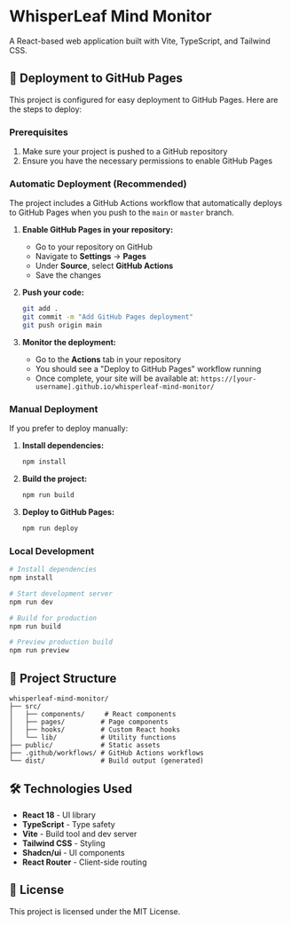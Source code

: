 # WhisperLeaf Mind Monitor

A React-based web application built with Vite, TypeScript, and Tailwind CSS.

## 🚀 Deployment to GitHub Pages

This project is configured for easy deployment to GitHub Pages. Here are the steps to deploy:

### Prerequisites

1. Make sure your project is pushed to a GitHub repository
2. Ensure you have the necessary permissions to enable GitHub Pages

### Automatic Deployment (Recommended)

The project includes a GitHub Actions workflow that automatically deploys to GitHub Pages when you push to the `main` or `master` branch.

1. **Enable GitHub Pages in your repository:**
   - Go to your repository on GitHub
   - Navigate to **Settings** → **Pages**
   - Under **Source**, select **GitHub Actions**
   - Save the changes

2. **Push your code:**
   ```bash
   git add .
   git commit -m "Add GitHub Pages deployment"
   git push origin main
   ```

3. **Monitor the deployment:**
   - Go to the **Actions** tab in your repository
   - You should see a "Deploy to GitHub Pages" workflow running
   - Once complete, your site will be available at: `https://[your-username].github.io/whisperleaf-mind-monitor/`

### Manual Deployment

If you prefer to deploy manually:

1. **Install dependencies:**
   ```bash
   npm install
   ```

2. **Build the project:**
   ```bash
   npm run build
   ```

3. **Deploy to GitHub Pages:**
   ```bash
   npm run deploy
   ```

### Local Development

```bash
# Install dependencies
npm install

# Start development server
npm run dev

# Build for production
npm run build

# Preview production build
npm run preview
```

## 📁 Project Structure

```
whisperleaf-mind-monitor/
├── src/
│   ├── components/     # React components
│   ├── pages/         # Page components
│   ├── hooks/         # Custom React hooks
│   └── lib/           # Utility functions
├── public/            # Static assets
├── .github/workflows/ # GitHub Actions workflows
└── dist/              # Build output (generated)
```

## 🛠️ Technologies Used

- **React 18** - UI library
- **TypeScript** - Type safety
- **Vite** - Build tool and dev server
- **Tailwind CSS** - Styling
- **Shadcn/ui** - UI components
- **React Router** - Client-side routing

## 📝 License

This project is licensed under the MIT License.
